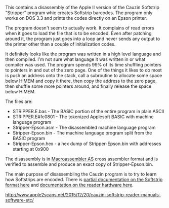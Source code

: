 This contains a disassembly of the Apple II version of the Cauzin
Softstrip "Stripper" program whic creates Softstrip barcodes. The
program only works on DOS 3.3 and prints the codes directly on an
Epson printer.

The program doesn't seem to actually work. It complains of read errors
when it goes to load the file that is to be encoded. Even after
patching around it, the program just goes into a loop and never sends
any output to the printer other than a couple of initialization codes.

It definitely looks like the program was written in a high level
language and then compiled. I'm not sure what language it was written
in or what compiler was used. The program spends 99% of its time
shuffling pointers to pointers in and out of the zero page. One of the
things it likes to do most is push an address onto the stack, call a
subroutine to allocate some space below HIMEM and copy it there, then
copy the address to the zero page, then shuffle some more pointers
around, and finally release the space below HIMEM.

The files are:

  * STRIPPER.E.bas - The BASIC portion of the entire program in plain ASCII
  * STRIPPER.E#fc0801 - The tokenized Applesoft BASIC with machine language program
  * Stripper-Epson.asm - The disassembled machine language program
  * Stripper-Epson.bin - The machine language program split from the BASIC program
  * Stripper-Epson.hex - a hex dump of Stripper-Epson.bin with addresses starting at 0x900

The disassembly is in [Macroassembler
AS](http://john.ccac.rwth-aachen.de:8000/as/) cross assembler format
and is verified to assemble and produce an exact copy of
Stripper-Epson.bin.

The main purpose of disassembling the Cauzin program is to try to
learn how Softstrips are encoded. There is [partial documentation on
the Softstrip format
here](http://mirrors.apple2.org.za/ftp.apple.asimov.net/documentation/hardware/io/cauzin_softstrip/Cauzin%20Softstrip%20StripWare%20Stripper%20Software%20Manual.pdf)
and [documentation on the reader hardware
here](https://archive.org/details/CauzinSoftstrip).

http://www.apple2scans.net/2015/12/20/cauzin-softstrip-reader-manuals-software-etc/
